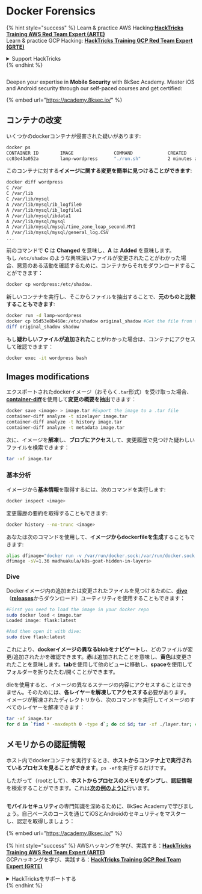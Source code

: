 # Docker Forensics

{% hint style="success" %}
Learn & practice AWS Hacking:<img src="/.gitbook/assets/arte.png" alt="" data-size="line">[**HackTricks Training AWS Red Team Expert (ARTE)**](https://training.hacktricks.xyz/courses/arte)<img src="/.gitbook/assets/arte.png" alt="" data-size="line">\
Learn & practice GCP Hacking: <img src="/.gitbook/assets/grte.png" alt="" data-size="line">[**HackTricks Training GCP Red Team Expert (GRTE)**<img src="/.gitbook/assets/grte.png" alt="" data-size="line">](https://training.hacktricks.xyz/courses/grte)

<details>

<summary>Support HackTricks</summary>

* Check the [**subscription plans**](https://github.com/sponsors/carlospolop)!
* **Join the** 💬 [**Discord group**](https://discord.gg/hRep4RUj7f) or the [**telegram group**](https://t.me/peass) or **follow** us on **Twitter** 🐦 [**@hacktricks\_live**](https://twitter.com/hacktricks\_live)**.**
* **Share hacking tricks by submitting PRs to the** [**HackTricks**](https://github.com/carlospolop/hacktricks) and [**HackTricks Cloud**](https://github.com/carlospolop/hacktricks-cloud) github repos.

</details>
{% endhint %}

<figure><img src="/.gitbook/assets/image (2).png" alt=""><figcaption></figcaption></figure>

Deepen your expertise in **Mobile Security** with 8kSec Academy. Master iOS and Android security through our self-paced courses and get certified:

{% embed url="https://academy.8ksec.io/" %}

## コンテナの改変

いくつかのdockerコンテナが侵害された疑いがあります:
```bash
docker ps
CONTAINER ID        IMAGE               COMMAND             CREATED             STATUS              PORTS               NAMES
cc03e43a052a        lamp-wordpress      "./run.sh"          2 minutes ago       Up 2 minutes        80/tcp              wordpress
```
このコンテナに対する**イメージに関する変更を簡単に見つけることができます**:
```bash
docker diff wordpress
C /var
C /var/lib
C /var/lib/mysql
A /var/lib/mysql/ib_logfile0
A /var/lib/mysql/ib_logfile1
A /var/lib/mysql/ibdata1
A /var/lib/mysql/mysql
A /var/lib/mysql/mysql/time_zone_leap_second.MYI
A /var/lib/mysql/mysql/general_log.CSV
...
```
前のコマンドで **C** は **Changed** を意味し、**A** は **Added** を意味します。\
もし `/etc/shadow` のような興味深いファイルが変更されたことがわかった場合、悪意のある活動を確認するために、コンテナからそれをダウンロードすることができます：
```bash
docker cp wordpress:/etc/shadow.
```
新しいコンテナを実行し、そこからファイルを抽出することで、**元のものと比較することもできます**:
```bash
docker run -d lamp-wordpress
docker cp b5d53e8b468e:/etc/shadow original_shadow #Get the file from the newly created container
diff original_shadow shadow
```
もし**疑わしいファイルが追加された**ことがわかった場合は、コンテナにアクセスして確認できます：
```bash
docker exec -it wordpress bash
```
## Images modifications

エクスポートされたdockerイメージ（おそらく`.tar`形式）を受け取った場合、[**container-diff**](https://github.com/GoogleContainerTools/container-diff/releases)を使用して**変更の概要を抽出**できます：
```bash
docker save <image> > image.tar #Export the image to a .tar file
container-diff analyze -t sizelayer image.tar
container-diff analyze -t history image.tar
container-diff analyze -t metadata image.tar
```
次に、イメージを**解凍**し、**ブロブにアクセス**して、変更履歴で見つけた疑わしいファイルを検索できます：
```bash
tar -xf image.tar
```
### 基本分析

イメージから**基本情報**を取得するには、次のコマンドを実行します:
```bash
docker inspect <image>
```
変更履歴の要約を取得することもできます:
```bash
docker history --no-trunc <image>
```
あなたは次のコマンドを使用して、**イメージからdockerfileを生成**することもできます:
```bash
alias dfimage="docker run -v /var/run/docker.sock:/var/run/docker.sock --rm alpine/dfimage"
dfimage -sV=1.36 madhuakula/k8s-goat-hidden-in-layers>
```
### Dive

Dockerイメージ内の追加または変更されたファイルを見つけるために、[**dive**](https://github.com/wagoodman/dive)（[**releases**](https://github.com/wagoodman/dive/releases/tag/v0.10.0)からダウンロード）ユーティリティを使用することもできます：
```bash
#First you need to load the image in your docker repo
sudo docker load < image.tar                                                                                                                                                                                                         1 ⨯
Loaded image: flask:latest

#And then open it with dive:
sudo dive flask:latest
```
これにより、**dockerイメージの異なるblobをナビゲート**し、どのファイルが変更/追加されたかを確認できます。**赤**は追加されたことを意味し、**黄色**は変更されたことを意味します。**tab**を使用して他のビューに移動し、**space**を使用してフォルダーを折りたたむ/開くことができます。

dieを使用すると、イメージの異なるステージの内容にアクセスすることはできません。そのためには、**各レイヤーを解凍してアクセスする**必要があります。\
イメージが解凍されたディレクトリから、次のコマンドを実行してイメージのすべてのレイヤーを解凍できます：
```bash
tar -xf image.tar
for d in `find * -maxdepth 0 -type d`; do cd $d; tar -xf ./layer.tar; cd ..; done
```
## メモリからの認証情報

ホスト内でdockerコンテナを実行するとき、**ホストからコンテナ上で実行されているプロセスを見ることができます**。`ps -ef`を実行するだけです。

したがって（rootとして）、**ホストからプロセスのメモリをダンプし**、**認証情報**を検索することができます。これは[**次の例のように**](../../linux-hardening/privilege-escalation/#process-memory)行います。

<figure><img src="/.gitbook/assets/image (2).png" alt=""><figcaption></figcaption></figure>

**モバイルセキュリティ**の専門知識を深めるために、8kSec Academyで学びましょう。自己ペースのコースを通じてiOSとAndroidのセキュリティをマスターし、認定を取得しましょう：

{% embed url="https://academy.8ksec.io/" %}

{% hint style="success" %}
AWSハッキングを学び、実践する：<img src="/.gitbook/assets/arte.png" alt="" data-size="line">[**HackTricks Training AWS Red Team Expert (ARTE)**](https://training.hacktricks.xyz/courses/arte)<img src="/.gitbook/assets/arte.png" alt="" data-size="line">\
GCPハッキングを学び、実践する：<img src="/.gitbook/assets/grte.png" alt="" data-size="line">[**HackTricks Training GCP Red Team Expert (GRTE)**<img src="/.gitbook/assets/grte.png" alt="" data-size="line">](https://training.hacktricks.xyz/courses/grte)

<details>

<summary>HackTricksをサポートする</summary>

* [**サブスクリプションプラン**](https://github.com/sponsors/carlospolop)を確認してください！
* **💬 [**Discordグループ**](https://discord.gg/hRep4RUj7f)または[**Telegramグループ**](https://t.me/peass)に参加するか、**Twitter** 🐦 [**@hacktricks\_live**](https://twitter.com/hacktricks\_live)**をフォローしてください。**
* **ハッキングのトリックを共有するために、[**HackTricks**](https://github.com/carlospolop/hacktricks)と[**HackTricks Cloud**](https://github.com/carlospolop/hacktricks-cloud)のGitHubリポジトリにPRを提出してください。**

</details>
{% endhint %}
